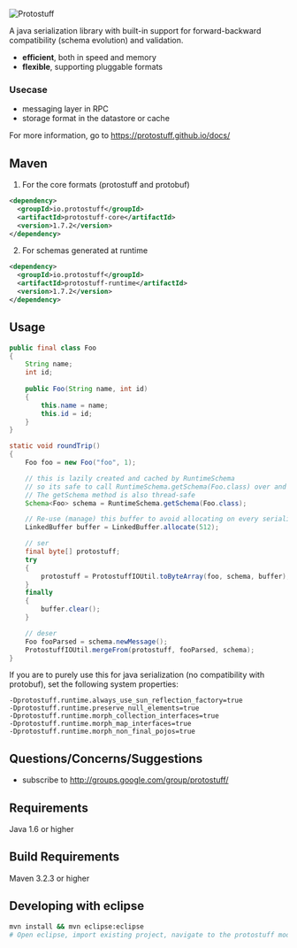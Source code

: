 
![Protostuff](https://protostuff.github.io/images/protostuff_300x100.png)

A java serialization library with built-in support for forward-backward compatibility (schema evolution) and validation.

- **efficient**, both in speed and memory
- **flexible**, supporting pluggable formats

### Usecase
- messaging layer in RPC
- storage format in the datastore or cache

For more information, go to https://protostuff.github.io/docs/

## Maven

1. For the core formats (protostuff and protobuf)
   
  ```xml
  <dependency>
    <groupId>io.protostuff</groupId>
    <artifactId>protostuff-core</artifactId>
    <version>1.7.2</version>
  </dependency>
  ```

2. For schemas generated at runtime
   
  ```xml
  <dependency>
    <groupId>io.protostuff</groupId>
    <artifactId>protostuff-runtime</artifactId>
    <version>1.7.2</version>
  </dependency>
  ```

## Usage
```java
public final class Foo
{
    String name;
    int id;
    
    public Foo(String name, int id)
    {
        this.name = name;
        this.id = id;
    }
}

static void roundTrip()
{
    Foo foo = new Foo("foo", 1);

    // this is lazily created and cached by RuntimeSchema
    // so its safe to call RuntimeSchema.getSchema(Foo.class) over and over
    // The getSchema method is also thread-safe
    Schema<Foo> schema = RuntimeSchema.getSchema(Foo.class);

    // Re-use (manage) this buffer to avoid allocating on every serialization
    LinkedBuffer buffer = LinkedBuffer.allocate(512);

    // ser
    final byte[] protostuff;
    try
    {
        protostuff = ProtostuffIOUtil.toByteArray(foo, schema, buffer);
    }
    finally
    {
        buffer.clear();
    }

    // deser
    Foo fooParsed = schema.newMessage();
    ProtostuffIOUtil.mergeFrom(protostuff, fooParsed, schema);
}
```

If you are to purely use this for java serialization (no compatibility with protobuf), set the following system properties:
```
-Dprotostuff.runtime.always_use_sun_reflection_factory=true
-Dprotostuff.runtime.preserve_null_elements=true
-Dprotostuff.runtime.morph_collection_interfaces=true
-Dprotostuff.runtime.morph_map_interfaces=true
-Dprotostuff.runtime.morph_non_final_pojos=true
```

Questions/Concerns/Suggestions
------------------------------

- subscribe to http://groups.google.com/group/protostuff/

Requirements
------------

Java 1.6 or higher

Build Requirements
------------------

Maven 3.2.3 or higher

Developing with eclipse
------------------
```sh
mvn install && mvn eclipse:eclipse
# Open eclipse, import existing project, navigate to the protostuff module you're after, then hit 'Finish'.
```
